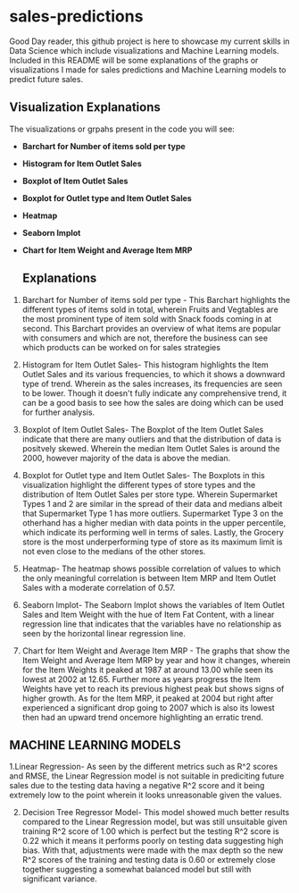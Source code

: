 # sales-predictions
Good Day reader, this github project is here to showcase my current skills in Data Science which include visualizations and Machine Learning models. Included in this README will be some explanations of the 
graphs or visualizations I made for sales predictions and Machine Learning models to predict future sales.


## Visualization Explanations

The visualizations or grpahs present in the code you will see:

* **Barchart for Number of items sold per type**
* **Histogram for Item Outlet Sales**
* **Boxplot of Item Outlet Sales**
* **Boxplot for Outlet type and Item Outlet Sales**
* **Heatmap**
* **Seaborn lmplot**
* **Chart for Item Weight and Average Item MRP**

  ## Explanations

1. Barchart for Number of items sold per type - This Barchart highlights the different types of items sold in total, wherein Fruits and Vegtables are the most prominent type of item sold with Snack foods coming in at second. This Barchart provides an overview of what items are popular with consumers and which are not, therefore the business can see which products can be worked on for sales strategies

2. Histogram for Item Outlet Sales- This histogram highlights the Item Outlet Sales and its various frequencies, to which it shows a downward type of trend. Wherein as the sales increases, its frequencies are seen to be lower. Though it doesn't fully indicate any comprehensive trend, it can be a good basis to see how the sales are doing which can be used for further analysis.

3. Boxplot of Item Outlet Sales- The Boxplot of the Item Outlet Sales indicate that there are many outliers and that the distribution of data is positvely skewed. Wherein the median Item Outlet Sales is around the 2000, however majority of the data is above the median.

4. Boxplot for Outlet type and Item Outlet Sales- The Boxplots in this visualization highlight the different types of store types and the distribution of Item Outlet Sales per store type. Wherein Supermarket Types 1 and 2 are similar in the spread of their data and medians albeit that Supermarket Type 1 has more outliers. Supermarket Type 3 on the otherhand has a higher median with data points in the upper percentile, which indicate its performing well in terms of sales. Lastly, the Grocery store is the most underperforming type of store as its maximum limit is not even close to the medians of the other stores.

5. Heatmap- The heatmap shows possible correlation of values to which the only meaningful correlation is between Item MRP and Item Outlet Sales with a moderate correlation of 0.57.

6. Seaborn lmplot- The Seaborn lmplot shows the variables of Item Outlet Sales and Item Weight with the hue of Item Fat Content, with a linear regression line that indicates that the variables have no relationship as seen by the horizontal linear regression line.

7. Chart for Item Weight and Average Item MRP - The graphs that show the Item Weight and Average Item MRP by year and how it changes, wherein for the Item Weights it peaked at 1987 at around 13.00 while seen its lowest at 2002 at 12.65. Further more as years progress the Item Weights have yet to reach its previous highest peak but shows signs of higher growth. As for the Item MRP, it peaked at 2004 but right after experienced a significant drop going to 2007 which is also its lowest then had an upward trend oncemore highlighting an erratic trend.

## MACHINE LEARNING MODELS
1.Linear Regression- As seen by the different metrics such as R^2 scores and RMSE, the Linear Regression model is not suitable in prediciting future sales due to the testing data having a negative R^2 score and it being extremely low to the point wherein it looks unreasonable given the values.

2. Decision Tree Regressor Model- This model showed much better results compared to the Linear Regression model, but was still unsuitable given training R^2 score of 1.00 which is perfect but the testing R^2 score is 0.22 which it means it performs poorly on testing data suggesting high bias. With that, adjustments were made with the max depth so the new R^2 scores of the training and testing data is 0.60 or extremely close together suggesting a somewhat balanced model but still with significant variance.
